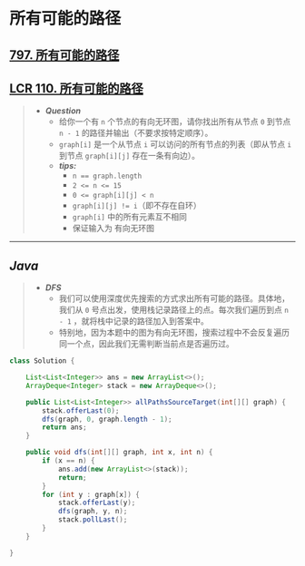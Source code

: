 # 所有可能的路径

## [797. 所有可能的路径](https://leetcode.cn/problems/all-paths-from-source-to-target/)

## [LCR 110. 所有可能的路径](https://leetcode.cn/problems/bP4bmD/)

> - ***Question***
>   - 给你一个有 `n` 个节点的有向无环图，请你找出所有从节点 `0` 到节点 `n - 1` 的路径并输出（不要求按特定顺序）。
>   - `graph[i]` 是一个从节点 `i` 可以访问的所有节点的列表（即从节点 `i` 到节点 `graph[i][j]` 存在一条有向边）。
>   - ***tips:***
>     - `n == graph.length`
>     - `2 <= n <= 15`
>     - `0 <= graph[i][j] < n`
>     - `graph[i][j] != i`（即不存在自环）
>     - `graph[i]` 中的所有元素互不相同
>     - 保证输入为 有向无环图

---

## *Java*

> - ***DFS***
>   - 我们可以使用深度优先搜索的方式求出所有可能的路径。具体地，我们从 `0` 号点出发，使用栈记录路径上的点。每次我们遍历到点 `n - 1` ，就将栈中记录的路径加入到答案中。
>   - 特别地，因为本题中的图为有向无环图，搜索过程中不会反复遍历同一个点，因此我们无需判断当前点是否遍历过。

```java
class Solution {

    List<List<Integer>> ans = new ArrayList<>();
    ArrayDeque<Integer> stack = new ArrayDeque<>();

    public List<List<Integer>> allPathsSourceTarget(int[][] graph) {
        stack.offerLast(0);
        dfs(graph, 0, graph.length - 1);
        return ans;
    }

    public void dfs(int[][] graph, int x, int n) {
        if (x == n) {
            ans.add(new ArrayList<>(stack));
            return;
        }
        for (int y : graph[x]) {
            stack.offerLast(y);
            dfs(graph, y, n);
            stack.pollLast();
        }
    }

}
```
